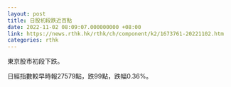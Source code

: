 ```yaml
---
layout: post
title: 日股初段跌近百點
date: 2022-11-02 08:09:07.000000000 +08:00
link: https://news.rthk.hk/rthk/ch/component/k2/1673761-20221102.htm
categories: rthk
---
```


東京股市初段下跌。

日經指數較早時報27579點，跌99點，跌幅0.36%。

